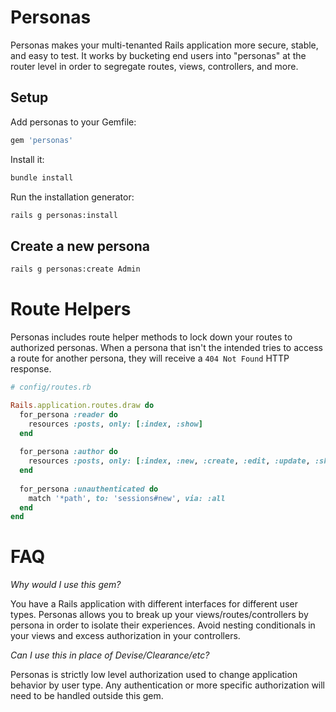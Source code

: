 # Personas
Personas makes your multi-tenanted Rails application more secure, stable, and easy to test. It works by bucketing end users into "personas" at the router level in order to segregate routes, views, controllers, and more. 

## Setup
Add personas to your Gemfile:
```ruby
gem 'personas'
```

Install it:
```bash
bundle install
```

Run the installation generator:
```bash
rails g personas:install
```

## Create a new persona

```bash
rails g personas:create Admin
```

# Route Helpers
Personas includes route helper methods to lock down your routes to authorized personas. When a persona that isn't the intended tries to access a route for another persona, they will receive a `404 Not Found` HTTP response. 

```ruby
# config/routes.rb

Rails.application.routes.draw do
  for_persona :reader do
    resources :posts, only: [:index, :show]
  end
  
  for_persona :author do
    resources :posts, only: [:index, :new, :create, :edit, :update, :show]
  end
  
  for_persona :unauthenticated do
    match '*path', to: 'sessions#new', via: :all
  end
end

```

# FAQ
*Why would I use this gem?*

You have a Rails application with different interfaces for different user types. Personas allows you to break up your views/routes/controllers by persona in order to isolate their experiences. Avoid nesting conditionals in your views and excess authorization in your controllers.

*Can I use this in place of Devise/Clearance/etc?*

Personas is strictly low level authorization used to change application behavior by user type. Any authentication or more specific authorization will need to be handled outside this gem.
